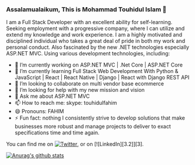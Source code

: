 ### Assalamualaikum, This is Mohammad Touhidul Islam 👋

I am a Full Stack Developer with an excellent ability for self-learning. Seeking employment with a progressive company, where l can utilize and extend my knowledge and work experience. I am a highly motivated and disciplined individual who takes a great deal of pride in both my work and personal conduct.
Also fascinated by the new .NET technologies especially ASP.NET MVC. Using various development technologies, including:
- 🔭 I’m currently working on ASP.NET MVC | .Net Core | ASP.NET Core 
- 🌱 I’m currently learning Full Stack Web Development With Python & JavaScript | React | React Native | Django | React with Django REST API
- 👯 I’m looking to collaborate on multi vendor base ecommerce
- 🤔 I’m looking for help with my new mission and vision
- 💬 Ask me about ASP.NET MVC
- 📫 How to reach me: skype: touhidulfahim
- 😄 Pronouns: FAHIM
- ⚡ Fun fact: nothing
I consistently strive to develop solutions that make businesses more robust and manage projects to deliver to exact specifications time and time again. 

<!-- Actual text -->

You can find me on [![Twitter][1.2]][1], or on [![LinkedIn][3.2]][3].

<!-- Icons -->

[1.2]: http://i.imgur.com/wWzX9uB.png (twitter icon without padding)
[2.2]: https://raw.githubusercontent.com/MartinHeinz/MartinHeinz/master/linkedin-3-16.png (LinkedIn icon without padding)

<!-- Links to your social media accounts -->

[1]: https://twitter.com/touhidulfahim
[2]: https://www.linkedin.com/in/touhidulfahim/


[![Anurag's github stats](https://github-readme-stats.vercel.app/api?username=touhidulfahim)](https://github.com/touhidulfahim/github-readme-stats)
